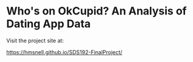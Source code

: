 # Who's on OkCupid? An Analysis of Dating App Data

Visit the project site at:

https://hmsnell.github.io/SDS192-FinalProject/
